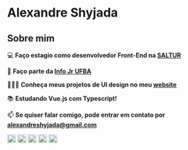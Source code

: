 # Alexandre Shyjada 

## Sobre mim

💻 **Faço estagio como desenvolvedor Front-End na [SALTUR](http://saltur.salvador.ba.gov.br/)**

💚 **Faço parte da [Info Jr UFBA](https://www.infojr.com.br/)**

👨🏽‍💻 **Conheça meus projetos de UI design no meu [website](https://www.alexshyjada.com/)**

📚 **Estudando Vue.js com Typescript!**

📫 **Se quiser falar comigo, pode entrar em contato por alexandreshyjada@gmail.com**
 

<p align="left">
  <img src="https://cdn.worldvectorlogo.com/logos/logo-javascript.svg" alt="javascript" width="20" height="20"/>
  <img src="https://cdn.worldvectorlogo.com/logos/typescript.svg" alt="typescript"  width="20" height="20"/>
  <img src="https://cdn.worldvectorlogo.com/logos/vue-9.svg" alt="vue.js" width="20" height="20"/>
  <img src="https://cdn.worldvectorlogo.com/logos/react-2.svg" alt="html5"  width="20" height="20"/>  
  <img src="https://cdn.worldvectorlogo.com/logos/sass-1.svg" alt="vue.js" width="20" height="20"/> 
</p>
